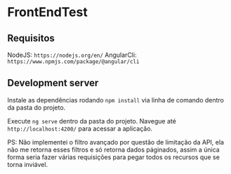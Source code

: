 # FrontEndTest

## Requisitos

NodeJS: `https://nodejs.org/en/`
AngularCli: `https://www.npmjs.com/package/@angular/cli`

## Development server

Instale as dependências rodando `npm install` via linha de comando dentro da pasta do projeto.

Execute `ng serve` dentro da pasta do projeto. Navegue até `http://localhost:4200/` para acessar a aplicação.


PS: Não implementei o filtro avançado por questão de limitação da API, ela não me retorna esses filtros e só retorna dados páginados, assim a única forma seria fazer várias requisições para pegar todos os recursos que se torna inviável.